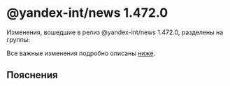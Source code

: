 # @yandex-int/news 1.472.0

<!-- ЧЕЛОВЕЧЕСКОЕ ВСТУПЛЕНИЕ -->

Изменения, вошедшие в релиз @yandex-int/news 1.472.0, разделены на группы:

Все важные изменения подробно описаны [ниже](#Пояснения).

## Пояснения

